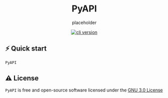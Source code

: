 <h1 align="center">
  PyAPI
</h1>
<p align="center">placeholder</p>

<p align="center">
  <a href="https://github.com/create-go-app/cli/releases" target="_blank">
    <img src="https://img.shields.io/badge/version-v2.2.5-blue?style=for-the-badge&logo=none" alt="cli version" />
  </a>
</p>

## ⚡️ Quick start

```python
PyAPI
```


## ⚠️ License

`PyAPI` is free and open-source software licensed under the [GNU 3.0 License](https://github.com/levkany/PyAPI/blob/master/LICENSE)
